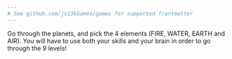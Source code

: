 ```yaml
---
# See github.com/js13kGames/games for supported frontmatter
---
```

Go through the planets, and pick the 4 elements (FIRE, WATER, EARTH and AIR). You will have to use both your skills and your brain in order to go through the 9 levels!